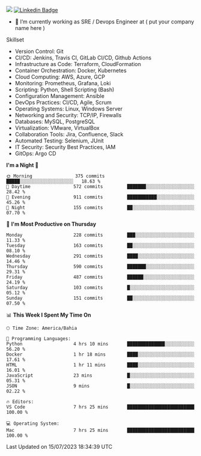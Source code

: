 ![](https://komarev.com/ghpvc/?username=miltlima&color=blue) [![Linkedin Badge](https://img.shields.io/badge/-LinkedIn-blue?style=flat-square&logo=Linkedin&logoColor=white&link=https://www.linkedin.com/in/miltonlimaj/)](https://www.linkedin.com/in/miltonlimaj/)
                 

- 🔭 I’m currently working as SRE / Devops Engineer at ( put your company name here )

Skillset

- Version Control: Git
- CI/CD: Jenkins, Travis CI, GitLab CI/CD, Github Actions
- Infrastructure as Code: Terraform, CloudFormation
- Container Orchestration: Docker, Kubernetes
- Cloud Computing: AWS, Azure, GCP
- Monitoring: Prometheus, Grafana, Loki
- Scripting: Python, Shell Scripting (Bash)
- Configuration Management: Ansible
- DevOps Practices: CI/CD, Agile, Scrum
- Operating Systems: Linux, Windows Server
- Networking and Security: TCP/IP, Firewalls
- Databases: MySQL, PostgreSQL
- Virtualization: VMware, VirtualBox
- Collaboration Tools: Jira, Confluence, Slack
- Automated Testing: Selenium, JUnit
- IT Security: Security Best Practices, IAM
- GitOps: Argo CD

<!--START_SECTION:waka-->
**I'm a Night 🦉** 

```text
🌞 Morning                375 commits         █████░░░░░░░░░░░░░░░░░░░░   18.63 % 
🌆 Daytime                572 commits         ███████░░░░░░░░░░░░░░░░░░   28.42 % 
🌃 Evening                911 commits         ███████████░░░░░░░░░░░░░░   45.26 % 
🌙 Night                  155 commits         ██░░░░░░░░░░░░░░░░░░░░░░░   07.70 % 
```
📅 **I'm Most Productive on Thursday** 

```text
Monday                   228 commits         ███░░░░░░░░░░░░░░░░░░░░░░   11.33 % 
Tuesday                  163 commits         ██░░░░░░░░░░░░░░░░░░░░░░░   08.10 % 
Wednesday                291 commits         ████░░░░░░░░░░░░░░░░░░░░░   14.46 % 
Thursday                 590 commits         ███████░░░░░░░░░░░░░░░░░░   29.31 % 
Friday                   487 commits         ██████░░░░░░░░░░░░░░░░░░░   24.19 % 
Saturday                 103 commits         █░░░░░░░░░░░░░░░░░░░░░░░░   05.12 % 
Sunday                   151 commits         ██░░░░░░░░░░░░░░░░░░░░░░░   07.50 % 
```


📊 **This Week I Spent My Time On** 

```text
🕑︎ Time Zone: America/Bahia

💬 Programming Languages: 
Python                   4 hrs 10 mins       ██████████████░░░░░░░░░░░   56.20 % 
Docker                   1 hr 18 mins        ████░░░░░░░░░░░░░░░░░░░░░   17.61 % 
HTML                     1 hr 11 mins        ████░░░░░░░░░░░░░░░░░░░░░   16.01 % 
JavaScript               23 mins             █░░░░░░░░░░░░░░░░░░░░░░░░   05.31 % 
JSON                     9 mins              █░░░░░░░░░░░░░░░░░░░░░░░░   02.22 % 

🔥 Editors: 
VS Code                  7 hrs 25 mins       █████████████████████████   100.00 % 

💻 Operating System: 
Mac                      7 hrs 25 mins       █████████████████████████   100.00 % 
```


 Last Updated on 15/07/2023 18:34:39 UTC
<!--END_SECTION:waka-->
